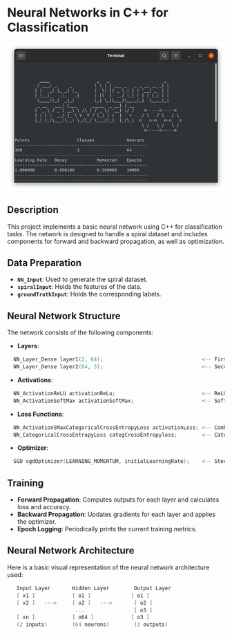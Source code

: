 # Neural Networks in C++ for Classification
![alt text](image.png)

## Description
This project implements a basic neural network using C++ for classification tasks. The network is designed to handle a spiral dataset and includes components for forward and backward propagation, as well as optimization.

## Data Preparation

- **`NN_Input`**: Used to generate the spiral dataset.
- **`spiralInput`**: Holds the features of the data.
- **`groundTruthInput`**: Holds the corresponding labels.

## Neural Network Structure

The network consists of the following components:

- **Layers**:
```cpp
  NN_Layer_Dense layer1(2, 64);                                <-- First dense layer with 2 inputs and 64 neurons.
  NN_Layer_Dense layer2(64, 3);                                <-- Second dense layer with 64 inputs and 3 outputs.
```
- **Activations**:
```cpp
  NN_ActivationReLU activationReLu;                            <-- ReLU activation function for the hidden layer.
  NN_ActivationSoftMax activationSoftMax;                      <-- SoftMax activation function for the output layer.
```
- **Loss Functions**:
```cpp
  NN_ActivationSMaxCategoricalCrossEntropyLoss activationLoss; <-- Combined SoftMax activation and categorical cross-entropy loss.
  NN_CategoricalCrossEntropyLoss categCrossEntropyloss;        <-- Categorical cross-entropy loss.
```
- **Optimizer**:
```cpp
  SGD sgdOptimizer(LEARNING_MOMENTUM, initialLearningRate);    <-- Stochastic Gradient Descent optimizer with momentum.
```
## Training

- **Forward Propagation**: Computes outputs for each layer and calculates loss and accuracy.
- **Backward Propagation**: Updates gradients for each layer and applies the optimizer.
- **Epoch Logging**: Periodically prints the current training metrics.

## Neural Network Architecture

Here is a basic visual representation of the neural network architecture used:
```cpp
   Input Layer       Hidden Layer        Output Layer
   [ x1 ]            [ o1 ]             [ o1 ]
   [ x2 ]   --->     [ o2 ]   --->       [ o2 ]
                      ...                [ o3 ]
   [ xn ]            [ o64 ]            [ o3 ]
   (2 inputs)        (64 neurons)        (3 outputs)
```